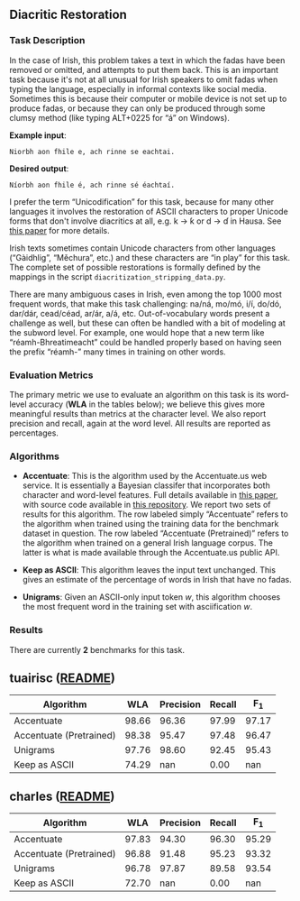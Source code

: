 ## Diacritic Restoration

### Task Description
In the case of Irish, this problem takes a text in
which the fadas have been removed or omitted, and attempts to 
put them back. This is an important task because 
it's not at all unusual for Irish speakers to omit fadas when
typing the language, especially in informal contexts like social media.
Sometimes this is because their computer or mobile device is not
set up to produce fadas, or because they can only be produced through some 
clumsy method (like typing ALT+0225 for “á” on Windows). 

**Example input**:

~~~
Niorbh aon fhile e, ach rinne se eachtai.
~~~

**Desired output**:

~~~
Níorbh aon fhile é, ach rinne sé éachtaí.
~~~

I prefer the term “Unicodification” for this task,
because for many other languages it involves the restoration of
ASCII characters to proper Unicode forms that don't involve
diacritics at all, e.g. k → ƙ or d → ɗ in Hausa.
See [this paper](https://cs.slu.edu/~scannell/pub/lre.pdf)
for more details.

Irish texts sometimes contain Unicode characters from other
languages (“Gàidhlig”, “Měchura”, etc.) and these characters are 
“in play” for this task. The complete set of possible 
restorations is formally defined by the mappings in the script
`diacritization_stripping_data.py`.

There are many ambiguous cases in Irish, even among the top 1000 most
frequent words, that make this task challenging:
na/ná, mo/mó, i/í, do/dó, dar/dár, cead/céad, ar/ár, a/á, etc.
Out-of-vocabulary words present a challenge as well, but 
these can often be handled with a bit of modeling at the subword level.
For example, one would hope that a new term like “réamh-Bhreatimeacht”
could be handled properly based on having seen the prefix 
“réamh-” many times in training on other words.

### Evaluation Metrics

The primary metric we use to evaluate an algorithm on this task
is its word-level accuracy (**WLA** in the tables below);
we believe this gives more meaningful results than
metrics at the character level.
We also report precision and recall, again at the word level.
All results are reported as percentages.

### Algorithms

* **Accentuate**: This is the algorithm used by the Accentuate.us
web service. It is essentially a Bayesian classifer that incorporates
both character and word-level features. Full details available
in [this paper](https://cs.slu.edu/~scannell/pub/lre.pdf),
with source code available in
[this repository](https://sourceforge.net/projects/lingala/).
We report two sets of results for this algorithm. The row labeled simply
“Accentuate” refers to the algorithm when trained using
the training data for the benchmark dataset in question.
The row labeled “Accentuate (Pretrained)” refers to the algorithm 
when trained on a general Irish language corpus. The latter is
what is made available through the Accentuate.us public API.

* **Keep as ASCII**: This algorithm leaves the input text unchanged.
This gives an estimate of the percentage of words in Irish that
have no fadas.

* **Unigrams**: Given an ASCII-only input token *w*, this algorithm
chooses the most frequent word in the training set with asciification *w*.

### Results

There are currently **2** benchmarks for this task.

## tuairisc ([README](../../datasets/tuairisc/README.md))
|Algorithm|WLA|Precision|Recall|F<sub>1</sub>|
|---|---|---|---|---|
|Accentuate|98.66|96.36|97.99|97.17|
|Accentuate (Pretrained)|98.38|95.47|97.48|96.47|
|Unigrams|97.76|98.60|92.45|95.43|
|Keep as ASCII|74.29|nan|0.00|nan|

## charles ([README](../../datasets/charles/README.md))
|Algorithm|WLA|Precision|Recall|F<sub>1</sub>|
|---|---|---|---|---|
|Accentuate|97.83|94.30|96.30|95.29|
|Accentuate (Pretrained)|96.88|91.48|95.23|93.32|
|Unigrams|96.78|97.87|89.58|93.54|
|Keep as ASCII|72.70|nan|0.00|nan|
